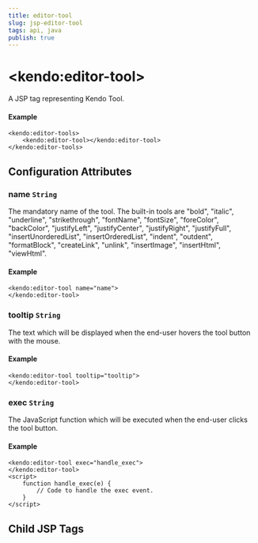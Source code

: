 ```yaml
---
title: editor-tool
slug: jsp-editor-tool
tags: api, java
publish: true
---
```


# \<kendo:editor-tool\>
A JSP tag representing Kendo Tool.

#### Example
    <kendo:editor-tools>
        <kendo:editor-tool></kendo:editor-tool>
    </kendo:editor-tools>


## Configuration Attributes


### name `String`

The mandatory name of the tool. The built-in tools are "bold", "italic", "underline", "strikethrough", "fontName", "fontSize", "foreColor", "backColor", "justifyLeft", "justifyCenter", "justifyRight", "justifyFull", "insertUnorderedList", "insertOrderedList", "indent", "outdent", "formatBlock", "createLink", "unlink", "insertImage", "insertHtml", "viewHtml".

#### Example
    <kendo:editor-tool name="name">
    </kendo:editor-tool>



### tooltip `String`

The text which will be displayed when the end-user hovers the tool button with the mouse.

#### Example
    <kendo:editor-tool tooltip="tooltip">
    </kendo:editor-tool>



### exec `String`

The JavaScript function which will be executed when the end-user clicks the tool button.

#### Example
    <kendo:editor-tool exec="handle_exec">
    </kendo:editor-tool>
    <script>
        function handle_exec(e) {
            // Code to handle the exec event.
        }
    </script>



## Child JSP Tags
 
